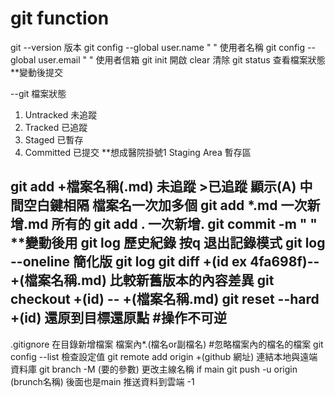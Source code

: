 # git function 
git --version 版本
git config --global user.name " " 使用者名稱
git config --global user.email " " 使用者信箱 
git init 開啟
clear 清除
git status 查看檔案狀態 **變動後提交

--git 檔案狀態
1. Untracked 未追蹤
2. Tracked 已追蹤
3. Staged 已暫存
4. Committed 已提交 **想成醫院掛號1
Staging Area 暫存區

git add +檔案名稱(.md) 未追蹤 >已追蹤 顯示(A) 中間空白鍵相隔 檔案名一次加多個 
git add *.md 一次新增.md 所有的
git add . 一次新增.
git commit -m " " **變動後用
git log 歷史紀錄 按q 退出記錄模式
git log --oneline 簡化版 git log
git diff +(id ex 4fa698f)-- +(檔案名稱.md) 比較新舊版本的內容差異
git checkout +(id) -- +(檔案名稱.md)
git reset --hard +(id) 還原到目標還原點 #操作不可逆
--
.gitignore 在目錄新增檔案 檔案內*.(檔名or副檔名) #忽略檔案內的檔名的檔案
git config --list 檢查設定值
git remote add origin +(github 網址) 連結本地與遠端資料庫
git branch -M (要的參數) 更改主線名稱 if main 
git push -u origin (brunch名稱)  後面也是main 推送資料到雲端
-1